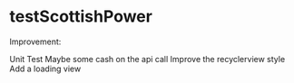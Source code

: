 # testScottishPower
Improvement:

Unit Test
Maybe some cash on the api call
Improve the recyclerview style
Add a loading view
